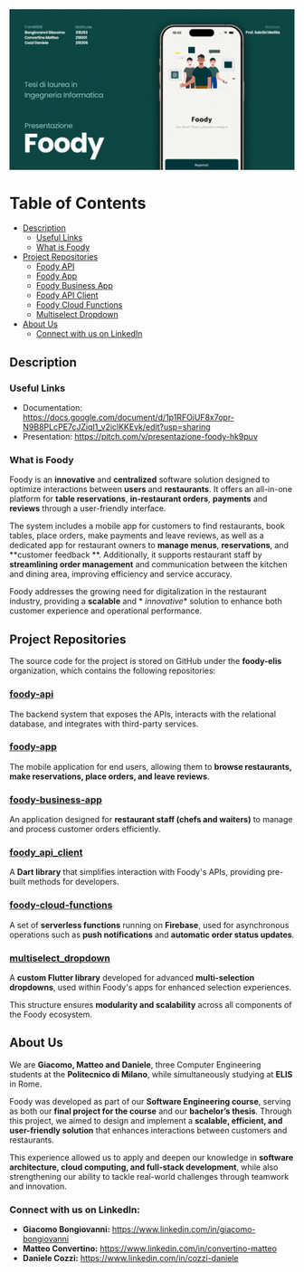 ﻿<img src="https://raw.githubusercontent.com/foody-elis/.github/refs/heads/main/resources/README.gif">

# Table of Contents

- [Description](#description)
  - [Useful Links](#useful-links)
  - [What is Foody](#what-is-foody)
- [Project Repositories](#project-repositories)
  - [Foody API](#foody-api)
  - [Foody App](#foody-app)
  - [Foody Business App](#foody-business-app)
  - [Foody API Client](#foody_api_client)
  - [Foody Cloud Functions](#foody-cloud-functions)
  - [Multiselect Dropdown](#multiselect-dropdown)
- [About Us](#about-us)
  - [Connect with us on LinkedIn](#connect-with-us-on-linkedin)

## Description

### Useful Links

- Documentation: https://docs.google.com/document/d/1p1RFOiUF8x7opr-N9B8PLcPE7cJZiqI1_v2iclKKEvk/edit?usp=sharing
- Presentation: https://pitch.com/v/presentazione-foody-hk9puv

### What is Foody

Foody is an **innovative** and **centralized** software solution designed to optimize interactions between **users** and
**restaurants**. It offers an all-in-one platform for **table reservations**, **in-restaurant orders**, **payments** and
**reviews** through a user-friendly interface.

The system includes a mobile app for customers to find restaurants, book tables, place orders, make payments and leave
reviews, as well as a dedicated app for restaurant owners to **manage menus**, **reservations**, and **customer feedback
**. Additionally, it supports restaurant staff by **streamlining order management** and communication between the
kitchen and dining area, improving efficiency and service accuracy.

Foody addresses the growing need for digitalization in the restaurant industry, providing a **scalable** and *
*innovative** solution to enhance both customer experience and operational performance.

## Project Repositories

The source code for the project is stored on GitHub under the **foody-elis** organization, which contains the following
repositories:

### [foody-api](https://github.com/foody-elis/foody-api)
The backend system that exposes the APIs, interacts with the relational database, and integrates with third-party services.

### [foody-app](https://github.com/foody-elis/foody-app)
The mobile application for end users, allowing them to **browse restaurants, make reservations, place orders, and leave reviews**.

### [foody-business-app](https://github.com/foody-elis/foody-business-app)
An application designed for **restaurant staff (chefs and waiters)** to manage and process customer orders efficiently.

### [foody_api_client](https://github.com/foody-elis/foody_api_client)
A **Dart library** that simplifies interaction with Foody's APIs, providing pre-built methods for developers.

### [foody-cloud-functions](https://github.com/foody-elis/foody-cloud-functions)
A set of **serverless functions** running on **Firebase**, used for asynchronous operations such as **push notifications** and **automatic order status updates**.

### [multiselect_dropdown](https://github.com/foody-elis/multiselect-dropdown)
A **custom Flutter library** developed for advanced **multi-selection dropdowns**, used within Foody's apps for enhanced selection experiences.

This structure ensures **modularity and scalability** across all components of the Foody ecosystem.

## About Us

We are **Giacomo, Matteo and Daniele**, three Computer Engineering students at the **Politecnico di Milano**, while
simultaneously studying at **ELIS** in Rome.

Foody was developed as part of our **Software Engineering course**, serving as both our **final project for the course**
and our **bachelor’s thesis**. Through this project, we aimed to design and implement a **scalable, efficient, and
user-friendly solution** that enhances interactions between customers and restaurants.

This experience allowed us to apply and deepen our knowledge in **software architecture, cloud computing, and full-stack
development**, while also strengthening our ability to tackle real-world challenges through teamwork and innovation.

### Connect with us on LinkedIn:
- **Giacomo Bongiovanni:** https://www.linkedin.com/in/giacomo-bongiovanni 
- **Matteo Convertino:** https://www.linkedin.com/in/convertino-matteo
- **Daniele Cozzi:** https://www.linkedin.com/in/cozzi-daniele
